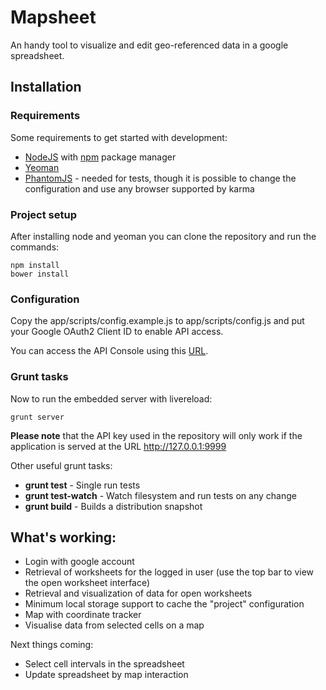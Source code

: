 # Mapsheet

An handy tool to visualize and edit geo-referenced data in a google spreadsheet.

## Installation

### Requirements

Some requirements to get started with development:

* [NodeJS](http://http://nodejs.org/) with [npm](https://npmjs.org/) package manager
* [Yeoman](http://yeoman.io/)
* [PhantomJS](http://phantomjs.org/) - needed for tests, though it is possible to change the configuration and use any browser supported by karma

### Project setup

After installing node and yeoman you can clone the repository and run the commands:

    npm install
    bower install

### Configuration

Copy the app/scripts/config.example.js to app/scripts/config.js and put your
Google OAuth2 Client ID to enable API access.

You can access the API Console using this [URL](https://code.google.com/apis/console).

### Grunt tasks

Now to run the embedded server with livereload:

    grunt server

**Please note** that the API key used in the repository will only work if the
application is served at the URL http://127.0.0.1:9999

Other useful grunt tasks:

* **grunt test** - Single run tests
* **grunt test-watch** - Watch filesystem and run tests on any change
* **grunt build** - Builds a distribution snapshot

## What's working:

* Login with google account
* Retrieval of worksheets for the logged in user (use the top bar to view the
open worksheet interface)
* Retrieval and visualization of data for open worksheets
* Minimum local storage support to cache the "project" configuration
* Map with coordinate tracker
* Visualise data from selected cells on a map

Next things coming:

* Select cell intervals in the spreadsheet
* Update spreadsheet by map interaction

